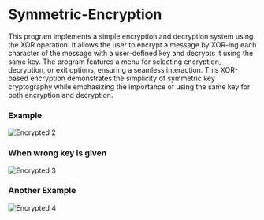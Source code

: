 # Symmetric-Encryption
This program implements a simple encryption and decryption system using the XOR operation. It allows the user to encrypt a message by XOR-ing each character of the message with a user-defined key and decrypts it using the same key. The program features a menu for selecting encryption, decryption, or exit options, ensuring a seamless interaction. This XOR-based encryption demonstrates the simplicity of symmetric key cryptography while emphasizing the importance of using the same key for both encryption and decryption.
### Example
![Encrypted 2](https://github.com/user-attachments/assets/eaca0ab7-d4c0-4992-92e4-f35faf997bc1)
### When wrong key is given
![Encrypted 3](https://github.com/user-attachments/assets/4fdc519b-bf85-4623-8ab4-cd930fd86cce)
### Another Example
![Encrypted 4](https://github.com/user-attachments/assets/6c6df91a-68d2-4729-8814-f6c0f0171e4c)
